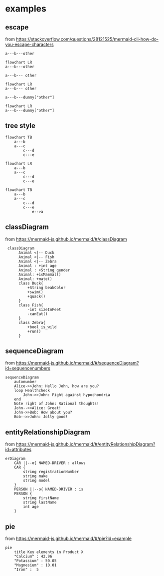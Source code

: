 # examples

## escape

from https://stackoverflow.com/questions/28121525/mermaid-cli-how-do-you-escape-characters

`a---b---other`

```mermaid
flowchart LR
a---b---other
```

`a---b--- other`

```mermaid
flowchart LR
a---b--- other
```

`a---b---dummy["other"]`

```mermaid
flowchart LR
a---b---dummy["other"]
```

## tree style

```mermaid
flowchart TB
    a---b
    a---c
        c---d
        c---e
```

```mermaid
flowchart LR
    a---b
    a---c
        c---d
        c---e
```

```mermaid
flowchart TB
    a---b
    a---c
        c---d
        c---e
            e-->a
```

## classDiagram

from https://mermaid-js.github.io/mermaid/#/classDiagram

```mermaid
 classDiagram
      Animal <|-- Duck
      Animal <|-- Fish
      Animal <|-- Zebra
      Animal : +int age
      Animal : +String gender
      Animal: +isMammal()
      Animal: +mate()
      class Duck{
          +String beakColor
          +swim()
          +quack()
      }
      class Fish{
          -int sizeInFeet
          -canEat()
      }
      class Zebra{
          +bool is_wild
          +run()
      }
```

## sequenceDiagram

from https://mermaid-js.github.io/mermaid/#/sequenceDiagram?id=sequencenumbers

```mermaid
sequenceDiagram
    autonumber
    Alice->>John: Hello John, how are you?
    loop Healthcheck
        John->>John: Fight against hypochondria
    end
    Note right of John: Rational thoughts!
    John-->>Alice: Great!
    John->>Bob: How about you?
    Bob-->>John: Jolly good!
```

## entityRelationshipDiagram

from https://mermaid-js.github.io/mermaid/#/entityRelationshipDiagram?id=attributes

```mermaid
erDiagram
    CAR ||--o{ NAMED-DRIVER : allows
    CAR {
        string registrationNumber
        string make
        string model
    }
    PERSON ||--o{ NAMED-DRIVER : is
    PERSON {
        string firstName
        string lastName
        int age
    }
```

## pie

from https://mermaid-js.github.io/mermaid/#/pie?id=example

```mermaid
pie
    title Key elements in Product X
    "Calcium" : 42.96
    "Potassium" : 50.05
    "Magnesium" : 10.01
    "Iron" :  5
```